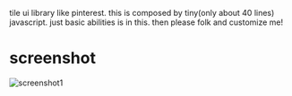 tile ui library like pinterest. this is composed by tiny(only about 40 lines) javascript. just basic abilities is in this. then please folk and customize me! 

# screenshot
![screenshot1](https://dl.dropbox.com/u/151205/Screen%20Shot%202012-06-18%20at%2019.01.32.png)
